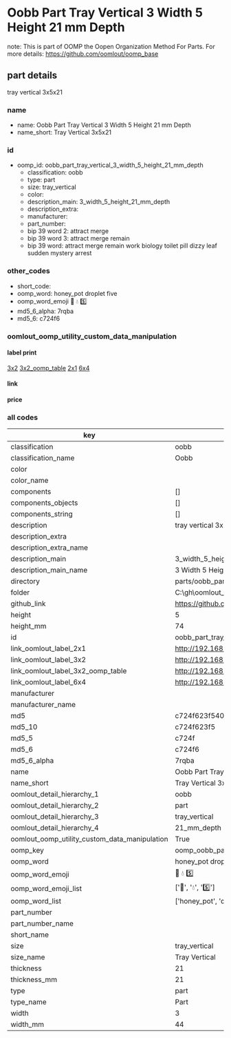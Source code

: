 # Oobb Part Tray Vertical 3 Width 5 Height 21 mm Depth  

note: This is part of OOMP the Oopen Organization Method For Parts. For more details: https://github.com/oomlout/oomp_base

##  part details
  



tray vertical 3x5x21



### name
* name: Oobb Part Tray Vertical 3 Width 5 Height 21 mm Depth
* name_short: Tray Vertical 3x5x21 
### id
* oomp_id: oobb_part_tray_vertical_3_width_5_height_21_mm_depth
  * classification: oobb
  * type: part
  * size: tray_vertical
  * color: 
  * description_main: 3_width_5_height_21_mm_depth
  * description_extra: 
  * manufacturer: 
  * part_number: 
  * bip 39 word 2: attract merge
  * bip 39 word 3: attract merge remain
  * bip 39 word: attract merge remain work biology toilet pill dizzy leaf sudden mystery arrest

### other_codes
* short_code: 
* oomp_word: honey_pot droplet five
* oomp_word_emoji :honey_pot: :droplet: :five:
* md5_6_alpha: 7rqba
* md5_6: c724f6






### oomlout_oomp_utility_custom_data_manipulation
#### label print
[3x2](http://192.168.1.245:1112/?label=oomp%207rqba)
[3x2_oomp_table](http://192.168.1.108:1112/?label=oomp%207rqba)
[2x1](http://192.168.1.242:1112/?label=oomp%207rqba)
[6x4](http://192.168.1.55:1112/?label=oomp%207rqba)    

#### link

                              

#### price







### all codes 
| key | value |  
| --- | --- |  
| classification | oobb |  
| classification_name | Oobb |  
| color |  |  
| color_name |  |  
| components | [] |  
| components_objects | [] |  
| components_string | [] |  
| description | tray vertical 3x5x21 |  
| description_extra |  |  
| description_extra_name |  |  
| description_main | 3_width_5_height_21_mm_depth |  
| description_main_name | 3 Width 5 Height 21 mm Depth |  
| directory | parts/oobb_part_tray_vertical_3_width_5_height_21_mm_depth |  
| folder | C:\gh\oomlout_oobb_version_4_generated_parts\parts\oobb_part_tray_vertical_3_width_5_height_21_mm_depth |  
| github_link | https://github.com/oomlout/oomlout_oomp_part_src/tree/main/parts/oobb_part_tray_vertical_3_width_5_height_21_mm_depth |  
| height | 5 |  
| height_mm | 74 |  
| id | oobb_part_tray_vertical_3_width_5_height_21_mm_depth |  
| link_oomlout_label_2x1 | http://192.168.1.242:1112/?label=oomp%207rqba |  
| link_oomlout_label_3x2 | http://192.168.1.245:1112/?label=oomp%207rqba |  
| link_oomlout_label_3x2_oomp_table | http://192.168.1.108:1112/?label=oomp%207rqba |  
| link_oomlout_label_6x4 | http://192.168.1.55:1112/?label=oomp%207rqba |  
| manufacturer |  |  
| manufacturer_name |  |  
| md5 | c724f623f540349b8f0b3fd96b22d876 |  
| md5_10 | c724f623f5 |  
| md5_5 | c724f |  
| md5_6 | c724f6 |  
| md5_6_alpha | 7rqba |  
| name | Oobb Part Tray Vertical 3 Width 5 Height 21 mm Depth |  
| name_short | Tray Vertical 3x5x21  |  
| oomlout_detail_hierarchy_1 | oobb |  
| oomlout_detail_hierarchy_2 | part |  
| oomlout_detail_hierarchy_3 | tray_vertical |  
| oomlout_detail_hierarchy_4 | 21_mm_depth |  
| oomlout_oomp_utility_custom_data_manipulation | True |  
| oomp_key | oomp_oobb_part_tray_vertical_3_width_5_height_21_mm_depth |  
| oomp_word | honey_pot droplet five |  
| oomp_word_emoji | :honey_pot: :droplet: :five: |  
| oomp_word_emoji_list | [':honey_pot:', ':droplet:', ':five:'] |  
| oomp_word_list | ['honey_pot', 'droplet', 'five'] |  
| part_number |  |  
| part_number_name |  |  
| short_name |  |  
| size | tray_vertical |  
| size_name | Tray Vertical |  
| thickness | 21 |  
| thickness_mm | 21 |  
| type | part |  
| type_name | Part |  
| width | 3 |  
| width_mm | 44 |  
